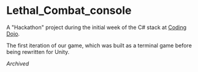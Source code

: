 # Lethal_Combat_console

A "Hackathon" project during the initial week of the C# stack at [Coding Dojo](https://www.codingdojo.com).

The first iteration of our game, which was built as a terminal game before being rewritten for Unity.

_Archived_
